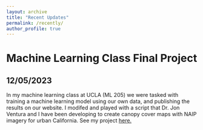 ```yaml
---
layout: archive
title: "Recent Updates"
permalink: /recently/
author_profile: true
---
```


# Machine Learning Class Final Project
## 12/05/2023
In my machine learning class at UCLA (ML 205) we were tasked with training a machine learning model using our own data, and publishing the results on our website. I modifed and played with a script that Dr. Jon Ventura and I have been developing to create canopy cover maps with NAIP imagery for urban California. See my project [here.](https://camipawlak.github.io/recently/ML205/)
